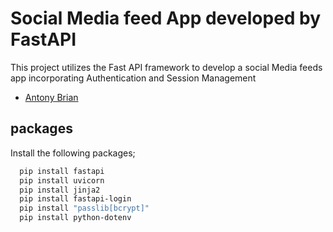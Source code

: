# Social Media feed App developed by FastAPI

This project utilizes the Fast API framework to develop a social Media feeds app incorporating Authentication and Session Management

- [Antony Brian](https://www.github.com/beast001/beast001)


## packages

Install the following packages;

```bash
  pip install fastapi
  pip install uvicorn
  pip install jinja2
  pip install fastapi-login
  pip install "passlib[bcrypt]"
  pip install python-dotenv
```